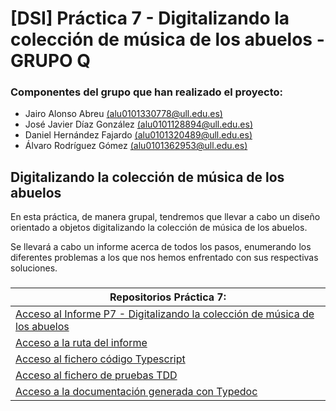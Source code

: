 # [DSI] Práctica 7 - Digitalizando la colección de música de los abuelos - GRUPO Q

### Componentes del grupo que han realizado el proyecto:
- Jairo Alonso Abreu [(alu0101330778@ull.edu.es)](alu0101330778@ull.edu.es)
- José Javier Díaz González [(alu0101128894@ull.edu.es)](alu0101128894@ull.edu.es)
- Daniel Hernández Fajardo [(alu0101320489@ull.edu.es)](alu0101320489@ull.edu.es)
- Álvaro Rodríguez Gómez [(alu0101362953@ull.edu.es)](alu0101362953@ull.edu.es)

## Digitalizando la colección de música de los abuelos

En esta práctica, de manera grupal, tendremos que llevar a cabo un diseño orientado a objetos digitalizando la colección de música de los abuelos.

Se llevará a cabo un informe acerca de todos los pasos, enumerando los diferentes problemas a los que nos hemos enfrentado con sus respectivas soluciones.

###
| **Repositorios Práctica 7:** |
| --- |
| [Acceso al Informe P7 - Digitalizando la colección de música de los abuelos]() |
| [Acceso a la ruta del informe]() |
| [Acceso al fichero código Typescript]() |
| [Acceso al fichero de pruebas TDD]() |
| [Acceso a la documentación generada con Typedoc]() |